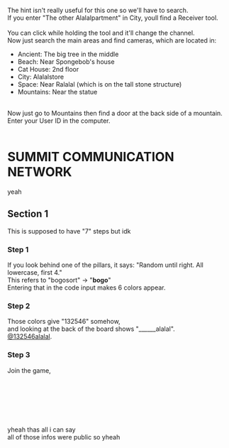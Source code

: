 The hint isn't really useful for this one so we'll have to search.<br>
If you enter "The other Alalalpartment" in City, youll find a Receiver tool.<br>
<br>
You can click while holding the tool and it'll change the channel.<br>
Now just search the main areas and find cameras, which are located in:<br>
- Ancient: The big tree in the middle
- Beach: Near Spongebob's house
- Cat House: 2nd floor
- City: Alalalstore
- Space: Near Ralalal (which is on the tall stone structure)
- Mountains: Near the statue
<br>
Now just go to Mountains then find a door at the back side of a mountain.<br>
Enter your User ID in the computer.<br>
<br>

# SUMMIT COMMUNICATION NETWORK
yeah
## Section 1
This is supposed to have "7" steps but idk<br>

### Step 1
If you look behind one of the pillars, it says: "Random until right. All lowercase, first 4."<br>
This refers to "bogosort" -> "**bogo**"<br>
Entering that in the code input makes 6 colors appear.

### Step 2
Those colors give "132546" somehow,<br>
and looking at the back of the board shows "______alalal".<br>
[@132546alalal](https://www.roblox.com/users/7130717454/profile).

### Step 3
Join the game,<br><br><br><br><br><br><br>

yheah thas all i can say<br>
all of those infos were public so yheah
